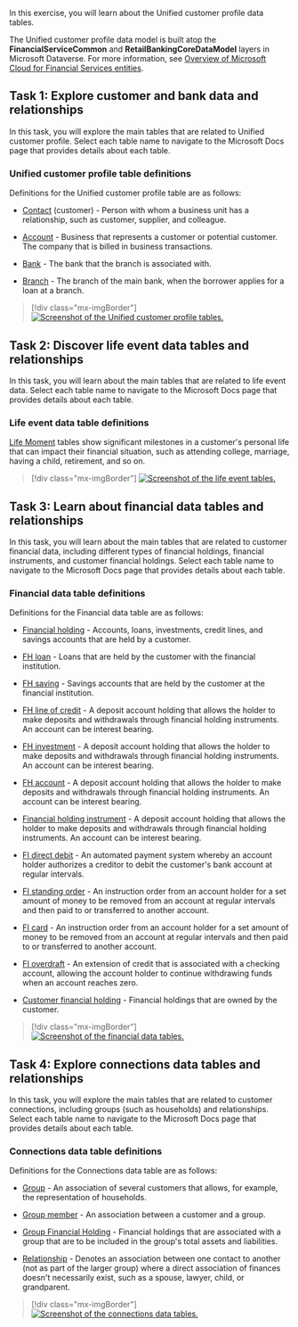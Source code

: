 In this exercise, you will learn about the Unified customer profile data tables.

The Unified customer profile data model is built atop the **FinancialServiceCommon** and **RetailBankingCoreDataModel** layers in Microsoft Dataverse. For more information, see [Overview of Microsoft Cloud for Financial Services entities](/common-data-model/schema/core/industrycommon/financialservices/overview/?azure-portal=true).

## Task 1: Explore customer and bank data and relationships

In this task, you will explore the main tables that are related to Unified customer profile. Select each table name to navigate to the Microsoft Docs page that provides details about each table.

### Unified customer profile table definitions  

Definitions for the Unified customer profile table are as follows:

- [Contact](/common-data-model/schema/core/industrycommon/financialservices/financialservicescommondatamodel/contact/?azure-portal=true) (customer) - Person with whom a business unit has a relationship, such as customer, supplier, and colleague.

- [Account](/common-data-model/schema/core/industrycommon/financialservices/financialservicescommondatamodel/account/?azure-portal=true) - Business that represents a customer or potential customer. The company that is billed in business transactions.

- [Bank](/common-data-model/schema/core/industrycommon/financialservices/financialservicescommondatamodel/bank/?azure-portal=true) - The bank that the branch is associated with.

- [Branch](/common-data-model/schema/core/industrycommon/financialservices/financialservicescommondatamodel/branch/?azure-portal=true) - The branch of the main bank, when  the borrower applies for a loan at a branch.


> [!div class="mx-imgBorder"]
> [![Screenshot of the Unified customer profile tables.](../media/tables.png)](../media/tables.png#lightbox)

## Task 2: Discover life event data tables and relationships

In this task, you will learn about the main tables that are related to life event data. Select each table name to navigate to the Microsoft Docs page that provides details about each table.

### Life event data table definitions

[Life Moment](/common-data-model/schema/core/industrycommon/financialservices/retailbankingcoredatamodel/lifemoment/?azure-portal=true) tables show significant milestones in a customer's personal life that can impact their financial situation, such as attending college, marriage, having a child, retirement, and so on.  


> [!div class="mx-imgBorder"]
> [![Screenshot of the life event tables.](../media/life-event.png)](../media/life-event.png#lightbox)

## Task 3: Learn about financial data tables and relationships

In this task, you will learn about the main tables that are related to customer financial data, including different types of financial holdings, financial instruments, and customer financial holdings. Select each table name to navigate to the Microsoft Docs page that provides details about each table.

### Financial data table definitions

Definitions for the Financial data table are as follows:

- [Financial holding](/common-data-model/schema/core/industrycommon/financialservices/retailbankingcoredatamodel/financialholding) - Accounts, loans, investments, credit lines, and savings accounts that are held by a customer.

- [FH loan](/common-data-model/schema/core/industrycommon/financialservices/retailbankingcoredatamodel/fh_loan) - Loans that are held by the customer with the financial institution.
  
- [FH saving](/common-data-model/schema/core/industrycommon/financialservices/retailbankingcoredatamodel/fh_saving) - Savings accounts that are held by the customer at the financial institution.
  
- [FH line of credit](/common-data-model/schema/core/industrycommon/financialservices/retailbankingcoredatamodel/fh_creditline) - A deposit account holding that allows the holder to make deposits and withdrawals through financial holding instruments. An account can be interest bearing.
  
- [FH investment](/common-data-model/schema/core/industrycommon/financialservices/retailbankingcoredatamodel/fh_investment) - A deposit account holding that allows the holder to make deposits and withdrawals through financial holding instruments. An account can be interest bearing.
  
- [FH account](/common-data-model/schema/core/industrycommon/financialservices/retailbankingcoredatamodel/fh_account) - A deposit account holding that allows the holder to make deposits and withdrawals through financial holding instruments. An account can be interest bearing.
  
- [Financial holding instrument](/common-data-model/schema/core/industrycommon/financialservices/retailbankingcoredatamodel/financialholdinginstrument) - A deposit account holding that allows the holder to make deposits and withdrawals through financial holding instruments. An account can be interest bearing.
  
- [FI direct debit](/common-data-model/schema/core/industrycommon/financialservices/retailbankingcoredatamodel/fi_directdebit) - An automated payment system whereby an account holder authorizes a creditor to debit the customer's bank account at regular intervals.
  
- [FI standing order](/common-data-model/schema/core/industrycommon/financialservices/retailbankingcoredatamodel/fi_standingorder) - An instruction order from an account holder for a set amount of money to be removed from an account at regular intervals and then paid to or transferred to another account.
  
- [FI card](/common-data-model/schema/core/industrycommon/financialservices/retailbankingcoredatamodel/fi_card) - An instruction order from an account holder for a set amount of money to be removed from an account at regular intervals and then paid to or transferred to another account.
  
- [FI overdraft](/common-data-model/schema/core/industrycommon/financialservices/retailbankingcoredatamodel/fi_overdraft) - An extension of credit that is associated with a checking account, allowing the account holder to continue withdrawing funds when an account reaches zero.
  
- [Customer financial holding](/common-data-model/schema/core/industrycommon/financialservices/retailbankingcoredatamodel/customerfinancialholding) - Financial holdings that are owned by the customer.


> [!div class="mx-imgBorder"]
> [![Screenshot of the financial data tables.](../media/financial-data.png)](../media/financial-data.png#lightbox)

## Task 4: Explore connections data tables and relationships

In this task, you will explore the main tables that are related to customer connections, including groups (such as households) and relationships. Select each table name to navigate to the Microsoft Docs page that provides details about each table.

### Connections data table definitions

Definitions for the Connections data table are as follows:

- [Group](/common-data-model/schema/core/industrycommon/financialservices/retailbankingcoredatamodel/group/?azure-portal=true) - An association of several customers that allows, for example, the representation of households.

- [Group member](/common-data-model/schema/core/industrycommon/financialservices/retailbankingcoredatamodel/groupmember/?azure-portal=true) - An association between a customer and a group.
  
- [Group Financial Holding](/common-data-model/schema/core/industrycommon/financialservices/retailbankingcoredatamodel/groupfinancialholding/?azure-portal=true) - Financial holdings that are associated with a group that are to be included in the group's total assets and liabilities.
  
- [Relationship](/common-data-model/schema/core/industrycommon/financialservices/retailbankingcoredatamodel/relationship/?azure-portal=true) - Denotes an association between one contact to another (not as part of the larger group) where a direct association of finances doesn't necessarily exist, such as a spouse, lawyer, child, or grandparent.


> [!div class="mx-imgBorder"]
> [![Screenshot of the connections data tables.](../media/connections.png)](../media/connections.png#lightbox)

